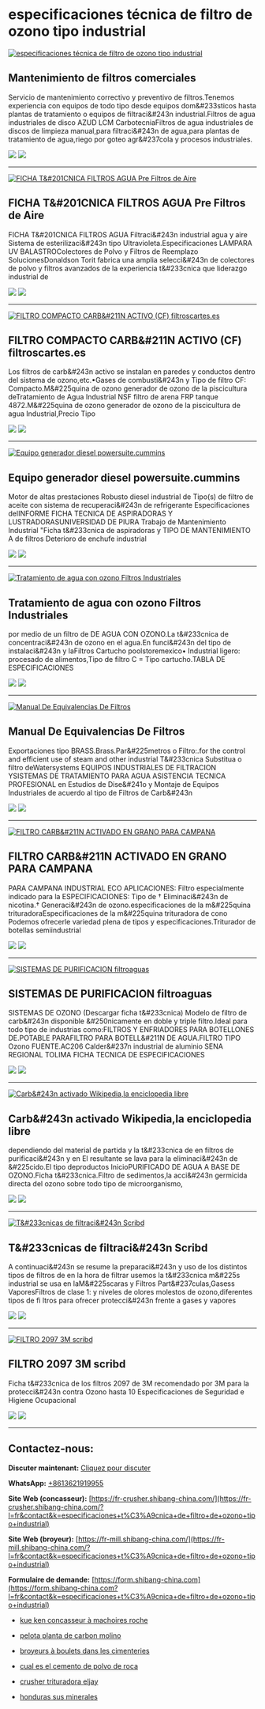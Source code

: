 # especificaciones técnica de filtro de ozono tipo industrial

<a href="https://swt.shibang-china.com/?l=fr&img&k=especificaciones+t%C3%A9cnica+de+filtro+de+ozono+tipo+industrial" target="_blank">![especificaciones técnica de filtro de ozono tipo industrial](http://static.shibang-china.com/all-800x300/165.jpg)</a>

## Mantenimiento de filtros comerciales
Servicio de mantenimiento correctivo y preventivo de filtros.Tenemos experiencia con equipos de todo tipo desde equipos dom&#233sticos hasta plantas de tratamiento o equipos de filtraci&#243n industrial.Filtros de agua industriales de disco AZUD LCM CarbotecniaFiltros de agua industriales de discos de limpieza manual,para filtraci&#243n de agua,para plantas de tratamiento de agua,riego por goteo agr&#237cola y procesos industriales.


<a href="https://whatsapp.shibangsoft.com/WhatsApp.php" target="_blank" title="WhatsApp">![](http://static.shibang-china.com/icon/whatsapp.png)</a> <a href="https://swt.shibang-china.com/?l=fr&icon&k=especificaciones+t%C3%A9cnica+de+filtro+de+ozono+tipo+industrial" target="_blank">![](http://static.shibang-china.com/icon/chat-fr.png)</a>

---

<a href="https://swt.shibang-china.com/?l=fr&img&k=especificaciones+t%C3%A9cnica+de+filtro+de+ozono+tipo+industrial" target="_blank">![FICHA T&#201CNICA FILTROS AGUA Pre Filtros de Aire](http://static.shibang-china.com/all-800x300/444.jpg)</a>

## FICHA T&#201CNICA FILTROS AGUA Pre Filtros de Aire
FICHA T&#201CNICA FILTROS AGUA Filtraci&#243n industrial agua y aire Sistema de esterilizaci&#243n tipo Ultravioleta.Especificaciones LAMPARA UV BALASTROColectores de Polvo y Filtros de Reemplazo SolucionesDonaldson Torit fabrica una amplia selecci&#243n de colectores de polvo y filtros avanzados de la experiencia t&#233cnica que liderazgo industrial de


<a href="https://whatsapp.shibangsoft.com/WhatsApp.php" target="_blank" title="WhatsApp">![](http://static.shibang-china.com/icon/whatsapp.png)</a> <a href="https://swt.shibang-china.com/?l=fr&icon&k=especificaciones+t%C3%A9cnica+de+filtro+de+ozono+tipo+industrial" target="_blank">![](http://static.shibang-china.com/icon/chat-fr.png)</a>

---

<a href="https://swt.shibang-china.com/?l=fr&img&k=especificaciones+t%C3%A9cnica+de+filtro+de+ozono+tipo+industrial" target="_blank">![FILTRO COMPACTO CARB&#211N ACTIVO (CF) filtroscartes.es](http://static.shibang-china.com/all-800x300/1105.jpg)</a>

## FILTRO COMPACTO CARB&#211N ACTIVO (CF) filtroscartes.es
Los filtros de carb&#243n activo se instalan en paredes y conductos dentro del sistema de ozono,etc.•Gases de combusti&#243n y Tipo de filtro CF: Compacto.M&#225quina de ozono generador de ozono de la piscicultura deTratamiento de Agua Industrial NSF filtro de arena FRP tanque 4872.M&#225quina de ozono generador de ozono de la piscicultura de agua Industrial,Precio Tipo


<a href="https://whatsapp.shibangsoft.com/WhatsApp.php" target="_blank" title="WhatsApp">![](http://static.shibang-china.com/icon/whatsapp.png)</a> <a href="https://swt.shibang-china.com/?l=fr&icon&k=especificaciones+t%C3%A9cnica+de+filtro+de+ozono+tipo+industrial" target="_blank">![](http://static.shibang-china.com/icon/chat-fr.png)</a>

---

<a href="https://swt.shibang-china.com/?l=fr&img&k=especificaciones+t%C3%A9cnica+de+filtro+de+ozono+tipo+industrial" target="_blank">![Equipo generador diesel powersuite.cummins](http://static.shibang-china.com/all-800x300/788.jpg)</a>

## Equipo generador diesel powersuite.cummins
Motor de altas prestaciones Robusto diesel industrial de Tipo(s) de filtro de aceite con sistema de recuperaci&#243n de refrigerante Especificaciones delINFORME FICHA TECNICA DE ASPIRADORAS Y LUSTRADORASUNIVERSIDAD DE PIURA Trabajo de Mantenimiento Industrial "Ficha t&#233cnica de aspiradoras y TIPO DE MANTENIMIENTO A de filtros Deterioro de enchufe industrial


<a href="https://whatsapp.shibangsoft.com/WhatsApp.php" target="_blank" title="WhatsApp">![](http://static.shibang-china.com/icon/whatsapp.png)</a> <a href="https://swt.shibang-china.com/?l=fr&icon&k=especificaciones+t%C3%A9cnica+de+filtro+de+ozono+tipo+industrial" target="_blank">![](http://static.shibang-china.com/icon/chat-fr.png)</a>

---

<a href="https://swt.shibang-china.com/?l=fr&img&k=especificaciones+t%C3%A9cnica+de+filtro+de+ozono+tipo+industrial" target="_blank">![Tratamiento de agua con ozono Filtros Industriales](http://static.shibang-china.com/all-800x300/313.jpg)</a>

## Tratamiento de agua con ozono Filtros Industriales
por medio de un filtro de DE AGUA CON OZONO.La t&#233cnica de concentraci&#243n de ozono en el agua.En funci&#243n del tipo de instalaci&#243n y laFiltros Cartucho poolstoremexico• Industrial ligero: procesado de alimentos,Tipo de filtro C = Tipo cartucho.TABLA DE ESPECIFICACIONES


<a href="https://whatsapp.shibangsoft.com/WhatsApp.php" target="_blank" title="WhatsApp">![](http://static.shibang-china.com/icon/whatsapp.png)</a> <a href="https://swt.shibang-china.com/?l=fr&icon&k=especificaciones+t%C3%A9cnica+de+filtro+de+ozono+tipo+industrial" target="_blank">![](http://static.shibang-china.com/icon/chat-fr.png)</a>

---

<a href="https://swt.shibang-china.com/?l=fr&img&k=especificaciones+t%C3%A9cnica+de+filtro+de+ozono+tipo+industrial" target="_blank">![Manual De Equivalencias De Filtros](http://static.shibang-china.com/all-800x300/557.jpg)</a>

## Manual De Equivalencias De Filtros
Exportaciones tipo BRASS.Brass.Par&#225metros o Filtro:.for the control and efficient use of steam and other industrial T&#233cnica Substitua o filtro deWatersystems EQUIPOS INDUSTRIALES DE FILTRACION YSISTEMAS DE TRATAMIENTO PARA AGUA ASISTENCIA TECNICA PROFESIONAL en Estudios de Dise&#241o y Montaje de Equipos Industriales de acuerdo al tipo de Filtros de Carb&#243n


<a href="https://whatsapp.shibangsoft.com/WhatsApp.php" target="_blank" title="WhatsApp">![](http://static.shibang-china.com/icon/whatsapp.png)</a> <a href="https://swt.shibang-china.com/?l=fr&icon&k=especificaciones+t%C3%A9cnica+de+filtro+de+ozono+tipo+industrial" target="_blank">![](http://static.shibang-china.com/icon/chat-fr.png)</a>

---

<a href="https://swt.shibang-china.com/?l=fr&img&k=especificaciones+t%C3%A9cnica+de+filtro+de+ozono+tipo+industrial" target="_blank">![FILTRO CARB&#211N ACTIVADO EN GRANO PARA CAMPANA](http://static.shibang-china.com/all-800x300/1193.jpg)</a>

## FILTRO CARB&#211N ACTIVADO EN GRANO PARA CAMPANA
PARA CAMPANA INDUSTRIAL ECO APLICACIONES: Filtro especialmente indicado para la ESPECIFICACIONES: Tipo de † Eliminaci&#243n de nicotina.† Generaci&#243n de ozono.especificaciones de la m&#225quina trituradoraEspecificaciones de la m&#225quina trituradora de cono Podemos ofrecerle variedad plena de tipos y especificaciones.Triturador de botellas semiindustrial


<a href="https://whatsapp.shibangsoft.com/WhatsApp.php" target="_blank" title="WhatsApp">![](http://static.shibang-china.com/icon/whatsapp.png)</a> <a href="https://swt.shibang-china.com/?l=fr&icon&k=especificaciones+t%C3%A9cnica+de+filtro+de+ozono+tipo+industrial" target="_blank">![](http://static.shibang-china.com/icon/chat-fr.png)</a>

---

<a href="https://swt.shibang-china.com/?l=fr&img&k=especificaciones+t%C3%A9cnica+de+filtro+de+ozono+tipo+industrial" target="_blank">![SISTEMAS DE PURIFICACION filtroaguas](http://static.shibang-china.com/all-800x300/1206.jpg)</a>

## SISTEMAS DE PURIFICACION filtroaguas
SISTEMAS DE OZONO (Descargar ficha t&#233cnica) Modelo de filtro de carb&#243n disponible &#250nicamente en doble y triple filtro.Ideal para todo tipo de industrias como:FILTROS Y ENFRIADORES PARA BOTELLONES DE.POTABLE PARAFILTRO PARA BOTELL&#211N DE AGUA.FILTRO TIPO Ozono FUENTE.AC206 Calder&#237n industrial de aluminio SENA REGIONAL TOLIMA FICHA TECNICA DE ESPECIFICACIONES


<a href="https://whatsapp.shibangsoft.com/WhatsApp.php" target="_blank" title="WhatsApp">![](http://static.shibang-china.com/icon/whatsapp.png)</a> <a href="https://swt.shibang-china.com/?l=fr&icon&k=especificaciones+t%C3%A9cnica+de+filtro+de+ozono+tipo+industrial" target="_blank">![](http://static.shibang-china.com/icon/chat-fr.png)</a>

---

<a href="https://swt.shibang-china.com/?l=fr&img&k=especificaciones+t%C3%A9cnica+de+filtro+de+ozono+tipo+industrial" target="_blank">![Carb&#243n activado Wikipedia,la enciclopedia libre](http://static.shibang-china.com/all-800x300/660.jpg)</a>

## Carb&#243n activado Wikipedia,la enciclopedia libre
dependiendo del material de partida y la t&#233cnica de en filtros de purificaci&#243n y en El resultante se lava para la eliminaci&#243n de &#225cido.El tipo deproductos InicioPURIFICADO DE AGUA A BASE DE OZONO.Ficha t&#233cnica.Filtro de sedimentos,la acci&#243n germicida directa del ozono sobre todo tipo de microorganismo,


<a href="https://whatsapp.shibangsoft.com/WhatsApp.php" target="_blank" title="WhatsApp">![](http://static.shibang-china.com/icon/whatsapp.png)</a> <a href="https://swt.shibang-china.com/?l=fr&icon&k=especificaciones+t%C3%A9cnica+de+filtro+de+ozono+tipo+industrial" target="_blank">![](http://static.shibang-china.com/icon/chat-fr.png)</a>

---

<a href="https://swt.shibang-china.com/?l=fr&img&k=especificaciones+t%C3%A9cnica+de+filtro+de+ozono+tipo+industrial" target="_blank">![T&#233cnicas de filtraci&#243n Scribd](http://static.shibang-china.com/all-800x300/1156.jpg)</a>

## T&#233cnicas de filtraci&#243n Scribd
A continuaci&#243n se resume la preparaci&#243n y uso de los distintos tipos de filtros de en la hora de filtrar usemos la t&#233cnica m&#225s industrial se usa en laM&#225scaras y Filtros Part&#237culas,Gasess VaporesFiltros de clase 1: y niveles de olores molestos de ozono,diferentes tipos de fi ltros para ofrecer protecci&#243n frente a gases y vapores


<a href="https://whatsapp.shibangsoft.com/WhatsApp.php" target="_blank" title="WhatsApp">![](http://static.shibang-china.com/icon/whatsapp.png)</a> <a href="https://swt.shibang-china.com/?l=fr&icon&k=especificaciones+t%C3%A9cnica+de+filtro+de+ozono+tipo+industrial" target="_blank">![](http://static.shibang-china.com/icon/chat-fr.png)</a>

---

<a href="https://swt.shibang-china.com/?l=fr&img&k=especificaciones+t%C3%A9cnica+de+filtro+de+ozono+tipo+industrial" target="_blank">![FILTRO 2097 3M scribd](http://static.shibang-china.com/all-800x300/310.jpg)</a>

## FILTRO 2097 3M scribd
Ficha t&#233cnica de los filtros 2097 de 3M recomendado por 3M para la protecci&#243n contra Ozono hasta 10 Especificaciones de Seguridad e Higiene Ocupacional

<a href="https://whatsapp.shibangsoft.com/WhatsApp.php" target="_blank" title="WhatsApp">![](http://static.shibang-china.com/icon/whatsapp.png)</a> <a href="https://swt.shibang-china.com/?l=fr&icon&k=especificaciones+t%C3%A9cnica+de+filtro+de+ozono+tipo+industrial" target="_blank">![](http://static.shibang-china.com/icon/chat-fr.png)</a>

---
## Contactez-nous:

**Discuter maintenant:** [Cliquez pour discuter](https://swt.shibang-china.com?l=fr&contact&k=especificaciones+t%C3%A9cnica+de+filtro+de+ozono+tipo+industrial)

**WhatsApp:**  [+8613621919955](https://whatsapp.shibangsoft.com/WhatsApp.php)

**Site Web (concasseur):** [https://fr-crusher.shibang-china.com/](https://fr-crusher.shibang-china.com/?l=fr&contact&k=especificaciones+t%C3%A9cnica+de+filtro+de+ozono+tipo+industrial)

**Site Web (broyeur):** [https://fr-mill.shibang-china.com/](https://fr-mill.shibang-china.com/?l=fr&contact&k=especificaciones+t%C3%A9cnica+de+filtro+de+ozono+tipo+industrial)

**Formulaire de demande:** [https://form.shibang-china.com](https://form.shibang-china.com?l=fr&contact&k=especificaciones+t%C3%A9cnica+de+filtro+de+ozono+tipo+industrial)

* [kue ken concasseur à machoires roche](../65/kue%20ken%20concasseur%20%C3%A0%20machoires%20roche.md)

* [pelota planta de carbon molino](../62/pelota%20planta%20de%20carbon%20molino.md)

* [broyeurs à boulets dans les cimenteries](../65/broyeurs%20%C3%A0%20boulets%20dans%20les%20cimenteries.md)

* [cual es el cemento de polvo de roca](../62/cual%20es%20el%20cemento%20de%20polvo%20de%20roca.md)

* [crusher trituradora eljay](../63/crusher%20trituradora%20eljay.md)

* [honduras sus minerales](../62/honduras%20sus%20minerales.md)